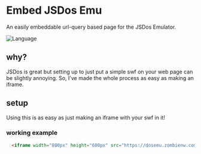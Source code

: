 # Embed JSDos Emu

An easily embeddable url-query based page for the JSDos Emulator.

![Language](https://badgen.net/badge/language/HTML&CSS&JS/red)

## why?
JSDos is great but setting up to just put a simple swf on your web page can be slightly annoying.
So, I've made the whole process as easy as making an iframe.

## setup
Using this is as easy as just making an iframe with your swf in it!

### working example
```html
  <iframe width="800px" height="600px" src="https://dosemu.zombienw.com/?swf=https://cdn.dos.zone/custom/dos/doom.jsdos" frameborder="0"></iframe>
```
    
